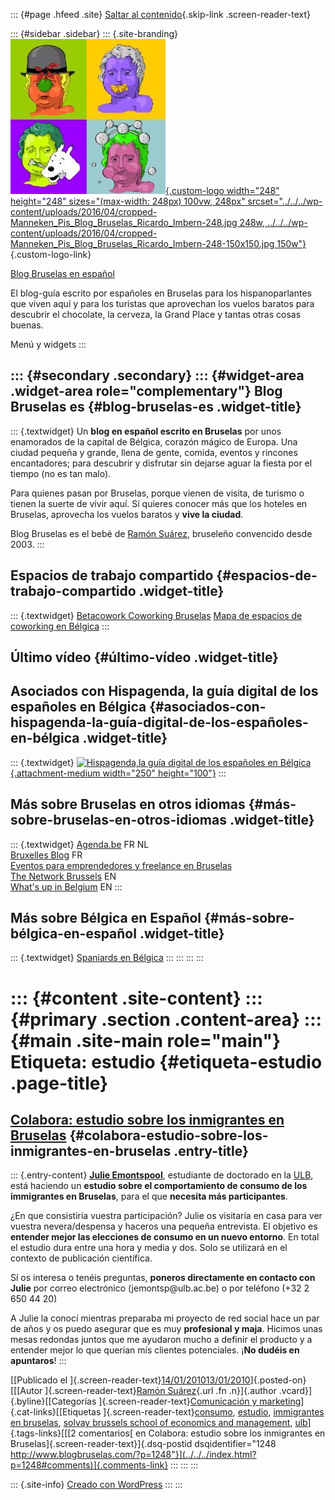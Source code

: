 ::: {#page .hfeed .site}
[Saltar al contenido](index.html#content){.skip-link
.screen-reader-text}

::: {#sidebar .sidebar}
::: {.site-branding}
[![](../../../wp-content/uploads/2016/04/cropped-Manneken_Pis_Blog_Bruselas_Ricardo_Imbern-248.jpg){.custom-logo
width="248" height="248" sizes="(max-width: 248px) 100vw, 248px"
srcset="../../../wp-content/uploads/2016/04/cropped-Manneken_Pis_Blog_Bruselas_Ricardo_Imbern-248.jpg 248w, ../../../wp-content/uploads/2016/04/cropped-Manneken_Pis_Blog_Bruselas_Ricardo_Imbern-248-150x150.jpg 150w"}](../../../index.html){.custom-logo-link}

[Blog Bruselas en español](../../../index.html)

El blog-guía escrito por españoles en Bruselas para los hispanoparlantes
que viven aquí y para los turistas que aprovechan los vuelos baratos
para descubrir el chocolate, la cerveza, la Grand Place y tantas otras
cosas buenas.

Menú y widgets
:::

::: {#secondary .secondary}
::: {#widget-area .widget-area role="complementary"}
Blog Bruselas es {#blog-bruselas-es .widget-title}
----------------

::: {.textwidget}
Un **blog en español escrito en Bruselas** por unos enamorados de la
capital de Bélgica, corazón mágico de Europa. Una ciudad pequeña y
grande, llena de gente, comida, eventos y rincones encantadores; para
descubrir y disfrutar sin dejarse aguar la fiesta por el tiempo (no es
tan malo).

Para quienes pasan por Bruselas, porque vienen de visita, de turismo o
tienen la suerte de vivir aquí. Sí quieres conocer más que los hoteles
en Bruselas, aprovecha los vuelos baratos y **vive la ciudad**.

Blog Bruselas es el bebé de [Ramón Suárez](http://www.ramonsuarez.com),
bruseleño convencido desde 2003.
:::

Espacios de trabajo compartido {#espacios-de-trabajo-compartido .widget-title}
------------------------------

::: {.textwidget}
[Betacowork Coworking Bruselas](http://www.betacowork.com) [Mapa de
espacios de coworking en Bélgica](http://coworkingbelgium.com)
:::

Último vídeo {#último-vídeo .widget-title}
------------

Asociados con Hispagenda, la guía digital de los españoles en Bélgica {#asociados-con-hispagenda-la-guía-digital-de-los-españoles-en-bélgica .widget-title}
---------------------------------------------------------------------

::: {.textwidget}
[![Hispagenda,la guía digital de los españoles en
Bélgica](../../../wp-content/uploads/2010/04/Hispagenda-250px.gif "Hispagenda, la guía digital de los españoles en Bélgica"){.attachment-medium
width="250" height="100"}](http://www.hispagenda.com)
:::

Más sobre Bruselas en otros idiomas {#más-sobre-bruselas-en-otros-idiomas .widget-title}
-----------------------------------

::: {.textwidget}
[Agenda.be](http://www.agenda.be) FR NL\
[Bruxelles Blog](http://www.bxlblog.be/) FR\
[Eventos para emprendedores y freelance en
Bruselas](http://www.betacowork.com/events/)\
[The Network
Brussels](http://groups.yahoo.com/group/TheNetworkBrussels/) EN\
[What\'s up in Belgium](http://www.whatsupin.be/) EN
:::

Más sobre Bélgica en Español {#más-sobre-bélgica-en-español .widget-title}
----------------------------

::: {.textwidget}
[Spaniards en Bélgica](http://www.spaniards.es/paises/belgica)
:::
:::
:::
:::

::: {#content .site-content}
::: {#primary .section .content-area}
::: {#main .site-main role="main"}
Etiqueta: estudio {#etiqueta-estudio .page-title}
=================

[Colabora: estudio sobre los inmigrantes en Bruselas](../../../index.html?p=1248) {#colabora-estudio-sobre-los-inmigrantes-en-bruselas .entry-title}
---------------------------------------------------------------------------------

::: {.entry-content}
**[Julie
Emontspool](http://be.linkedin.com/pub/julie-emontspool/8/b98/24a "CV Julie Emontspool")**,
estudiante de doctorado en la
[ULB](http://www.ulb.ac.be/rech/inventaire/unites/ULB633.html "Departamento de Marketing de la ULB, Universidad Libre de Bruselas"),
está haciendo un **estudio sobre el comportamiento de consumo de los
immigrantes en Bruselas**, para el que **necesita más participantes**.

¿En que consistiría vuestra participación? Julie os visitaría en casa
para ver vuestra nevera/despensa y haceros una pequeña entrevista. El
objetivo es **entender mejor las elecciones de consumo en un nuevo
entorno**. En total el estudio dura entre una hora y media y dos. Solo
se utilizará en el contexto de publicación científica.

Sí os interesa o tenéis preguntas, **poneros directamente en contacto
con Julie** por correo electrónico (jemontsp\@ulb.ac.be) o por teléfono
(+32 2 650 44 20)

A Julie la conocí mientras preparaba mi proyecto de red social hace un
par de años y os puedo asegurar que es muy **profesional y maja**.
Hicimos unas mesas redondas juntos que me ayudaron mucho a definir el
producto y a entender mejor lo que querían mís clientes potenciales.
¡**No dudéis en apuntaros**!
:::

[[Publicado el
]{.screen-reader-text}[14/01/201013/01/2010](../../../index.html?p=1248)]{.posted-on}[[[Autor
]{.screen-reader-text}[Ramón
Suárez](../../2010/04/30/index.html?author=2){.url .fn .n}]{.author
.vcard}]{.byline}[[Categorías ]{.screen-reader-text}[Comunicación y
marketing](../../category/comunicacion-y-marketing/index.html)]{.cat-links}[[Etiquetas
]{.screen-reader-text}[consumo](../consumo/index.html),
[estudio](index.html), [immigrantes en
bruselas](../immigrantes-en-bruselas/index.html), [solvay brussels
school of economics and
management](../solvay-brussels-school-of-economics-and-management/index.html),
[ulb](../ulb/index.html)]{.tags-links}[[[2 comentarios[ en Colabora:
estudio sobre los inmigrantes en
Bruselas]{.screen-reader-text}]{.dsq-postid
dsqidentifier="1248 http://www.blogbruselas.com/?p=1248"}](../../../index.html?p=1248#comments)]{.comments-link}
:::
:::
:::

::: {.site-info}
[Creado con WordPress](https://es.wordpress.org/)
:::
:::
